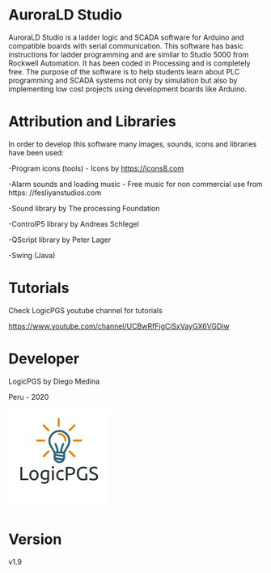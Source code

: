 # AuroraLD Studio
AuroraLD Studio is a ladder logic and SCADA software for Arduino and compatible boards with serial communication. This software has basic instructions for ladder programming and are similar to Studio 5000 from Rockwell Automation. It has been coded in Processing and is completely free. The purpose of the software is to help students learn about PLC programming and SCADA systems not only by simulation but also by implementing low cost projects using development boards like Arduino.

# Attribution and Libraries
In order to develop this software many images, sounds, icons and libraries have been used:

 -Program icons (tools) - Icons by https://icons8.com
 
 -Alarm sounds and loading music - Free music for non commercial use from https: //fesliyanstudios.com
 
 -Sound library by The processing Foundation
 
 -ControlP5 library by Andreas Schlegel
 
 -QScript library by Peter Lager
 
 -Swing (Java)
 
# Tutorials
Check LogicPGS youtube channel for tutorials

https://www.youtube.com/channel/UCBwRfFjgCiSxVayGX6VGDiw

# Developer
LogicPGS by Diego Medina

Peru - 2020

![LOGO](Images/LogicPGS_Logo.png)

# Version
v1.9
